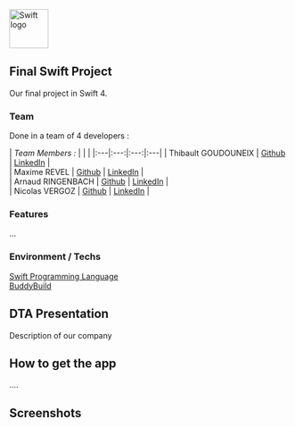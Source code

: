 <img src="https://swift.org/assets/images/swift.svg" alt="Swift logo" height="70" >

## Final Swift Project

Our final project in Swift 4.

### Team
Done in a team of 4 developers :

| *Team Members :* | | |
|:---|:---:|:---:|:---|
| Thibault GOUDOUNEIX | [Github](https://github.com/Nilmanduil) | [LinkedIn](https://www.linkedin.com/in/tgoudouneix/) |  
| Maxime REVEL | [Github](https://github.com/Cocatrix) | [LinkedIn](https://www.linkedin.com/in/maximerevel/) |  
| Arnaud RINGENBACH | [Github](https://github.com/newatox) | [LinkedIn](https://www.linkedin.com/in/arnaud-ringenbach-91776b153/) |  
| Nicolas VERGOZ | [Github](https://github.com/nicolasvergoz) | [LinkedIn](https://www.linkedin.com/in/nicolas-vergoz/) |  

### Features

...

### Environment / Techs

[Swift Programming Language](https://github.com/apple/swift)  
[BuddyBuild](https://www.buddybuild.com/)

## DTA Presentation

Description of our company

## How to get the app

....

## Screenshots
<!---![Screen](filename.png)-->
